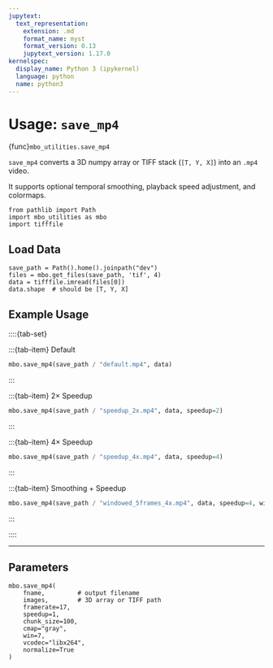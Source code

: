 ```yaml
---
jupytext:
  text_representation:
    extension: .md
    format_name: myst
    format_version: 0.13
    jupytext_version: 1.17.0
kernelspec:
  display_name: Python 3 (ipykernel)
  language: python
  name: python3
---
```


# Usage: `save_mp4`

{func}`mbo_utilities.save_mp4`

`save_mp4` converts a 3D numpy array or TIFF stack (`[T, Y, X]`) into an `.mp4` video.  

It supports optional temporal smoothing, playback speed adjustment, and colormaps.

```{code-cell} ipython3
from pathlib import Path
import mbo_utilities as mbo
import tifffile
```

## Load Data

```{code-cell} ipython3
save_path = Path().home().joinpath("dev")
files = mbo.get_files(save_path, 'tif', 4)
data = tifffile.imread(files[0])
data.shape  # should be [T, Y, X]
```

## Example Usage

::::{tab-set}

:::{tab-item} Default
```python
mbo.save_mp4(save_path / "default.mp4", data)
```
:::

:::{tab-item} 2× Speedup
```python
mbo.save_mp4(save_path / "speedup_2x.mp4", data, speedup=2)
```
:::

:::{tab-item} 4× Speedup
```python
mbo.save_mp4(save_path / "speedup_4x.mp4", data, speedup=4)
```
:::

:::{tab-item} Smoothing + Speedup
```python
mbo.save_mp4(save_path / "windowed_5frames_4x.mp4", data, speedup=4, win=5)
```
:::

::::  

---

## Parameters

```{code-block} python
mbo.save_mp4(
    fname,         # output filename
    images,        # 3D array or TIFF path
    framerate=17,
    speedup=1,
    chunk_size=100,
    cmap="gray",
    win=7,
    vcodec="libx264",
    normalize=True
)
```
